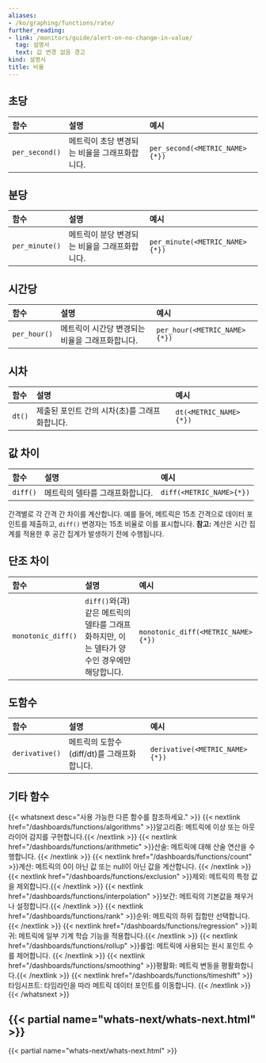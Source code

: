 ```yaml
---
aliases:
- /ko/graphing/functions/rate/
further_reading:
- link: /monitors/guide/alert-on-no-change-in-value/
  tag: 설명서
  text: 값 변경 없음 경고
kind: 설명서
title: 비율
---
```


## 초당

| 함수       | 설명                                                | 예시                        |
|:---------------|:-----------------------------------------------------------|:-------------------------------|
| `per_second()` | 메트릭이 초당 변경되는 비율을 그래프화합니다. | `per_second(<METRIC_NAME>{*})` |

## 분당

| 함수       | 설명                                                | 예시                        |
|:---------------|:-----------------------------------------------------------|:-------------------------------|
| `per_minute()` | 메트릭이 분당 변경되는 비율을 그래프화합니다. | `per_minute(<METRIC_NAME>{*})` |

## 시간당

| 함수     | 설명                                              | 예시                      |
|:-------------|:---------------------------------------------------------|:-----------------------------|
| `per_hour()` | 메트릭이 시간당 변경되는 비율을 그래프화합니다. | `per_hour(<METRIC_NAME>{*})` |

## 시차

| 함수 | 설명                                                    | 예시                |
|:---------|:---------------------------------------------------------------|:-----------------------|
| `dt()`   | 제출된 포인트 간의 시차(초)를 그래프화합니다. | `dt(<METRIC_NAME>{*})` |

## 값 차이

| 함수 | 설명                    | 예시                  |
|:---------|:-------------------------------|:-------------------------|
| `diff()` | 메트릭의 델타를 그래프화합니다. | `diff(<METRIC_NAME>{*})` |

간격별로 각 간격 간 차이를 계산합니다. 예를 들어, 메트릭은 15초 간격으로 데이터 포인트를 제출하고, `diff()` 변경자는 15초 비율로 이를 표시합니다. **참고:** 계산은 시간 집계를 적용한 후 공간 집계가 발생하기 전에 수행됩니다.

## 단조 차이

| 함수           | 설명                                                                     | 예시                            |
|:-------------------|:--------------------------------------------------------------------------------|:-----------------------------------|
| `monotonic_diff()` | `diff()`와(과) 같은 메트릭의 델타를 그래프화하지만, 이는 델타가 양수인 경우에만 해당합니다. | `monotonic_diff(<METRIC_NAME>{*})` |

## 도함수

| 함수       | 설명                                   | 예시                        |
|:---------------|:----------------------------------------------|:-------------------------------|
| `derivative()` | 메트릭의 도함수(diff/dt)를 그래프화합니다. | `derivative(<METRIC_NAME>{*})` |

## 기타 함수

{{< whatsnext desc="사용 가능한 다른 함수를 참조하세요." >}}
    {{< nextlink href="/dashboards/functions/algorithms" >}}알고리즘: 메트릭에 이상 또는 아웃라이어 감지를 구현합니다.{{< /nextlink >}}
    {{< nextlink href="/dashboards/functions/arithmetic" >}}산술: 메트릭에 대해 산술 연산을 수행합니다.  {{< /nextlink >}}
    {{< nextlink href="/dashboards/functions/count" >}}계산: 메트릭의 0이 아닌 값 또는 null이 아닌 값을 계산합니다. {{< /nextlink >}}
    {{< nextlink href="/dashboards/functions/exclusion" >}}제외: 메트릭의 특정 값을 제외합니다.{{< /nextlink >}}
    {{< nextlink href="/dashboards/functions/interpolation" >}}보간: 메트릭의 기본값을 채우거나 설정합니다.{{< /nextlink >}}
    {{< nextlink href="/dashboards/functions/rank" >}}순위: 메트릭의 하위 집합만 선택합니다. {{< /nextlink >}}
    {{< nextlink href="/dashboards/functions/regression" >}}회귀: 메트릭에 일부 기계 학습 기능을 적용합니다.{{< /nextlink >}}
    {{< nextlink href="/dashboards/functions/rollup" >}}롤업: 메트릭에 사용되는 원시 포인트 수를 제어합니다. {{< /nextlink >}}
    {{< nextlink href="/dashboards/functions/smoothing" >}}평활화: 메트릭 변동을 평활화합니다.{{< /nextlink >}}
    {{< nextlink href="/dashboards/functions/timeshift" >}}타임시프트: 타임라인을 따라 메트릭 데이터 포인트를 이동합니다. {{< /nextlink >}}
{{< /whatsnext >}}

## {{< partial name="whats-next/whats-next.html" >}}

{{< partial name="whats-next/whats-next.html" >}}
